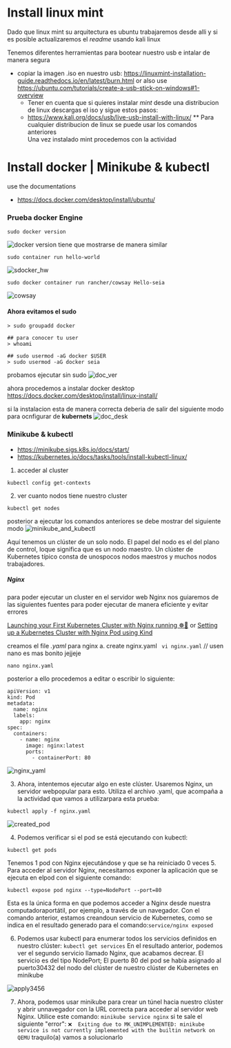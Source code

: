 
# Install linux mint
Dado que linux mint su arquitectura es ubuntu trabajaremos desde alli y si es posible actualizaremos el _readme_ usando kali linux

Tenemos diferentes herramientas para bootear nuestro usb e intalar de manera segura
- copiar la imagen .iso en nuestro usb: https://linuxmint-installation-guide.readthedocs.io/en/latest/burn.html or also use https://ubuntu.com/tutorials/create-a-usb-stick-on-windows#1-overview
  - Tener en cuenta que si quieres instalar _mint_ desde una distribucion de linux descargas el iso y sigue estos pasos:
  -   https://www.kali.org/docs/usb/live-usb-install-with-linux/
    ** Para cualquier distribucion de linux se puede usar los comandos anteriores     
Una vez instalado mint procedemos con la actividad

# Install docker | Minikube & kubectl
use the documentations
- https://docs.docker.com/desktop/install/ubuntu/
### Prueba docker Engine
```
sudo docker version
```
![docker version](https://github.com/seia100/C8286/blob/main/activity_0C8286/assets/sdock_version.png)
tiene que mostrarse de manera similar

```
sudo container run hello-world
```
![sdocker_hw](https://github.com/seia100/C8286/blob/main/activity_0C8286/assets/sdock_hw.png)

```
sudo docker container run rancher/cowsay Hello-seia
```
![cowsay](https://github.com/seia100/C8286/blob/main/activity_0C8286/assets/test_cowsay.png)

#### Ahora evitamos el sudo
```
> sudo groupadd docker

## para conocer tu user
> whoami 

## sudo usermod -aG docker $USER
> sudo usermod -aG docker seia

``` 
probamos ejecutar sin sudo
![doc_ver](https://github.com/seia100/C8286/blob/main/activity_0C8286/assets/doc_vers.png)

ahora procedemos a instalar docker desktop https://docs.docker.com/desktop/install/linux-install/

si la instalacion esta de manera correcta deberia de salir del siguiente modo para ocnfigurar de **kubernets**
![doc_desk](https://github.com/seia100/C8286/blob/main/activity_0C8286/assets/doc_desk.png)


### Minikube & kubectl 
- https://minikube.sigs.k8s.io/docs/start/
- https://kubernetes.io/docs/tasks/tools/install-kubectl-linux/

1. acceder al cluster
```
kubectl config get-contexts
```
2. ver cuanto nodos tiene nuestro cluster
```
kubectl get nodes
```
posterior a ejecutar los comandos anteriores se debe mostrar del siguiente modo
![minikube_and_kubectl](https://github.com/seia100/C8286/blob/main/activity_0C8286/assets/kubectl_config_get.png)

Aquí tenemos un clúster de un solo nodo. El papel del nodo es el del plano de control, loque significa que es un nodo maestro. Un clúster de Kubernetes típico consta de unospocos nodos maestros y muchos nodos trabajadores.
##### Nginx
para poder ejecutar un cluster en el servidor web Nginx nos guiaremos de las siguientes fuentes para poder ejecutar de manera eficiente y evitar errores

[Launching your First Kubernetes Cluster with Nginx running ☸🚀](https://www.linkedin.com/pulse/day-31-launching-your-first-kubernetes-cluster-nginx-running-kumar) or 
[Setting up a Kubernetes Cluster with Nginx Pod using Kind](https://byteshiva.medium.com/setting-up-a-kubernetes-cluster-with-nginx-pod-using-kind-10dcc39b59ca)

creamos el file _.yaml_ para nginx
a. create nginx.yaml ` vi nginx.yaml` // usen nano es mas bonito jejjeje
```
nano nginx.yaml
```
posterior a ello procedemos a editar o escribir lo siguiente:
```                        
apiVersion: v1
kind: Pod
metadata:
  name: nginx
  labels: 
    app: nginx
spec:
  containers:
    - name: nginx
      image: nginx:latest
      ports: 
        - containerPort: 80

```
![nginx_yaml](https://github.com/seia100/C8286/blob/main/activity_0C8286/assets/nignx_yaml.png)

3. Ahora, intentemos ejecutar algo en este clúster. Usaremos Nginx, un servidor webpopular para esto. Utiliza el archivo .yaml, que acompaña a la actividad que vamos a utilizarpara esta prueba:
```
kubectl apply -f nginx.yaml
```
![created_pod](https://github.com/seia100/C8286/blob/main/activity_0C8286/assets/apply_nginx.png)

4. Podemos verificar si el pod se está ejecutando con kubectl:
```
kubectl get pods 
```
Tenemos 1 pod con Nginx ejecutándose y que se ha reiniciado 0 veces
5. Para acceder al servidor Nginx, necesitamos exponer la aplicación que se ejecuta en elpod con el siguiente comando:
```
kubectl expose pod nginx --type=NodePort --port=80
```
Esta es la única forma en que podemos acceder a Nginx desde nuestra computadoraportátil, por ejemplo, a través de un navegador. Con el comando anterior, estamos creandoun servicio de Kubernetes, como se indica en el resultado generado para el comando:`service/nginx exposed`

6. Podemos usar kubectl para enumerar todos los servicios definidos en nuestro clúster:
`
kubectl get services
`
En el resultado anterior, podemos ver el segundo servicio llamado Nginx, que acabamos decrear. El servicio es del tipo NodePort; El puerto 80 del pod se había asignado al puerto30432 del nodo del clúster de nuestro clúster de Kubernetes en minikube

![apply3456](https://github.com/seia100/C8286/blob/main/activity_0C8286/assets/apply)


7.  Ahora, podemos usar minikube para crear un túnel hacia nuestro clúster y abrir unnavegador con la URL correcta para acceder al servidor web Nginx. Utilice este comando:
`
minikube service nginx
`
si te sale el siguiente "error": `❌  Exiting due to MK_UNIMPLEMENTED: minikube service is not currently implemented with the builtin network on QEMU` traquilo(a) vamos a solucionarlo

